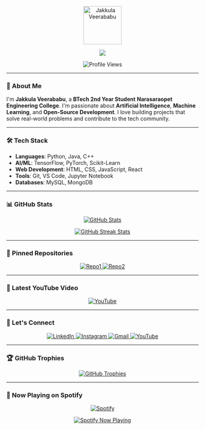<p align="center">
  <a href="https://github.com/Jakkulaveerababu">
    <img src="https://i.imgur.com/3QZQZ9x.png" alt="Jakkula Veerababu" width="100" height="100" />
  </a>
</p>

<p align="center">
  <!-- Typing Animation -->
  <a href="https://github.com/DenverCoder1/readme-typing-svg">
    <img src="https://readme-typing-svg.demolab.com/?lines=Welcome+to+my+GitHub+Profile!;BTech+2nd+Year+Student;At+Narasaraopet+Engineering+College;AI+and+Tech+Enthusiast;Open-Source+Contributor&font=Fira+Code&center=true&width=440&height=45&color=f75c7e&vCenter=true&pause=1000&size=22" />
  </a>
</p>

<p align="center">
  <!-- Profile Views Counter -->
  <img src="https://visitcount.itsvg.in/api?id=Jakkulaveerababu&label=Profile%20Views&color=12&icon=5&pretty=true" alt="Profile Views" />
</p>

---

### 👋 About Me

I'm **Jakkula Veerababu**, a **BTech 2nd Year Student**  **Narasaraopet Engineering College**. I'm passionate about **Artificial Intelligence**, **Machine Learning**, and **Open-Source Development**. I love building projects that solve real-world problems and contribute to the tech community.

---

### 🛠️ Tech Stack

- **Languages**: Python, Java, C++
- **AI/ML**: TensorFlow, PyTorch, Scikit-Learn
- **Web Development**: HTML, CSS, JavaScript, React
- **Tools**: Git, VS Code, Jupyter Notebook
- **Databases**: MySQL, MongoDB

---

### 📊 GitHub Stats

<p align="center">
  <!-- GitHub Stats -->
  <a href="https://github.com/anuraghazra/github-readme-stats">
    <img src="https://github-readme-stats.vercel.app/api?username=Jakkulaveerababu&show_icons=true&theme=radical" alt="GitHub Stats" />
  </a>
</p>

<p align="center">
  <!-- GitHub Streak Stats -->
  <a href="https://github.com/DenverCoder1/github-readme-streak-stats">
    <img src="https://github-readme-streak-stats.herokuapp.com/?user=Jakkulaveerababu&theme=radical" alt="GitHub Streak Stats" />
  </a>
</p>

---

### 📌 Pinned Repositories

<p align="center">
  <!-- Pinned Repositories -->
  <a href="https://github.com/Jakkulaveerababu/repo1">
    <img src="https://github-readme-stats.vercel.app/api/pin/?username=Jakkulaveerababu&repo=repo1&theme=radical" alt="Repo1" />
  </a>
  <a href="https://github.com/Jakkulaveerababu/repo2">
    <img src="https://github-readme-stats.vercel.app/api/pin/?username=Jakkulaveerababu&repo=repo2&theme=radical" alt="Repo2" />
  </a>
</p>

---

### 🎥 Latest YouTube Video

<p align="center">
  <!-- YouTube Video Embed -->
  <a href="https://youtube.com/@theflash9z?si=z3o06EbUEvz2rEF6">
    <img src="https://img.shields.io/badge/YouTube-FF0000?style=for-the-badge&logo=youtube&logoColor=white" alt="YouTube" />
  </a>
</p>

---

### 💬 Let's Connect

<p align="center">
  <!-- Social Media Links -->
  <a href="https://www.linkedin.com/in/jakkula-veerababu-b56660301">
    <img src="https://img.shields.io/badge/LinkedIn-0077B5?style=for-the-badge&logo=linkedin&logoColor=white" alt="LinkedIn" />
  </a>
  <a href="https://www.instagram.com/theflash9z">
    <img src="https://img.shields.io/badge/Instagram-E4405F?style=for-the-badge&logo=instagram&logoColor=white" alt="Instagram" />
  </a>
  <a href="mailto:squadpanda447@gmail.com">
    <img src="https://img.shields.io/badge/Gmail-D14836?style=for-the-badge&logo=gmail&logoColor=white" alt="Gmail" />
  </a>
  <a href="https://youtube.com/@theflash9z?si=z3o06EbUEvz2rEF6">
    <img src="https://img.shields.io/badge/YouTube-FF0000?style=for-the-badge&logo=youtube&logoColor=white" alt="YouTube" />
  </a>
</p>

---

### 🏆 GitHub Trophies

<p align="center">
  <!-- GitHub Trophies -->
  <a href="https://github.com/ryo-ma/github-profile-trophy">
    <img src="https://github-profile-trophy.vercel.app/?username=Jakkulaveerababu&theme=onedark" alt="GitHub Trophies" />
  </a>
</p>

---

### 🎵 Now Playing on Spotify

<p align="center">
  <!-- Spotify Now Playing -->
  <a href="https://open.spotify.com/playlist/4ZUfdg1LU5tHVSsDsAq6Bq?si=pUINN36lQQqF0-e7ax6fJA&pi=no1uDAt0Q_2oo">
    <img src="https://img.shields.io/badge/Spotify-1ED760?style=for-the-badge&logo=spotify&logoColor=white" alt="Spotify" />
  </a>
</p>

<p align="center">
  <a href="https://open.spotify.com/playlist/4ZUfdg1LU5tHVSsDsAq6Bq?si=pUINN36lQQqF0-e7ax6fJA&pi=no1uDAt0Q_2oo">
    <img src="https://spotify-github-profile.vercel.app/api/view?uid=@theflash9z2&cover_image=true&theme=novatorem" alt="Spotify Now Playing" />
  </a>
</p>
